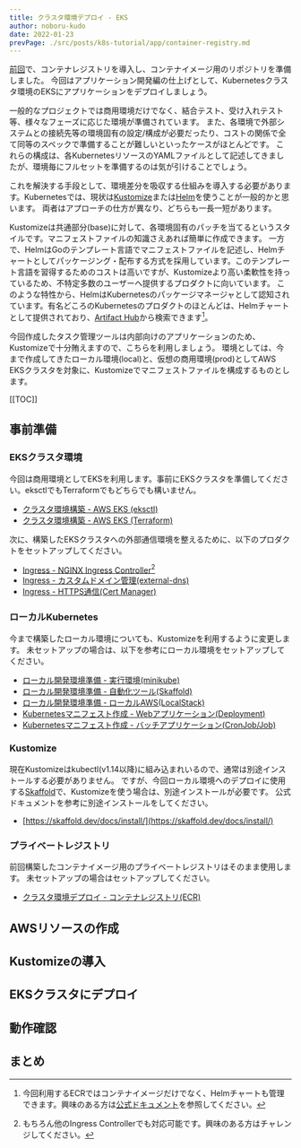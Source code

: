 ```yaml
---
title: クラスタ環境デプロイ - EKS
author: noboru-kudo
date: 2022-01-23
prevPage: ./src/posts/k8s-tutorial/app/container-registry.md
---
```


[前回](/containers/k8s/tutorial/app/container-registory/)で、コンテナレジストリを導入し、コンテナイメージ用のリポジトリを準備しました。
今回はアプリケーション開発編の仕上げとして、Kubernetesクラスタ環境のEKSにアプリケーションをデプロイしましょう。

一般的なプロジェクトでは商用環境だけでなく、結合テスト、受け入れテスト等、様々なフェーズに応じた環境が準備されています。
また、各環境で外部システムとの接続先等の環境固有の設定/構成が必要だったり、コストの関係で全て同等のスペックで準備することが難しいといったケースがほとんどです。
これらの構成は、各KubernetesリソースのYAMLファイルとして記述してきましたが、環境毎にフルセットを準備するのは気が引けることでしょう。

これを解決する手段として、環境差分を吸収する仕組みを導入する必要があります。Kubernetesでは、現状は[Kustomize](https://kustomize.io/)または[Helm](https://helm.sh/)を使うことが一般的かと思います。
両者はアプローチの仕方が異なり、どちらも一長一短があります。

Kustomizeは共通部分(base)に対して、各環境固有のパッチを当てるというスタイルです。マニフェストファイルの知識さえあれば簡単に作成できます。
一方で、HelmはGoのテンプレート言語でマニフェストファイルを記述し、Helmチャートとしてパッケージング・配布する方式を採用しています。このテンプレート言語を習得するためのコストは高いですが、Kustomizeより高い柔軟性を持っているため、不特定多数のユーザーへ提供するプロダクトに向いています。
このような特性から、HelmはKubernetesのパッケージマネージャとして認知されています。有名どころのKubernetesのプロダクトのほとんどは、Helmチャートとして提供されており、[Artifact Hub](https://artifacthub.io/)から検索できます[^1]。

[^1]: 今回利用するECRではコンテナイメージだけでなく、Helmチャートも管理できます。興味のある方は[公式ドキュメント](https://docs.aws.amazon.com/AmazonECR/latest/userguide/push-oci-artifact.html)を参照してください。

今回作成したタスク管理ツールは内部向けのアプリケーションのため、Kustomizeで十分賄えますので、こちらを利用しましょう。
環境としては、今まで作成してきたローカル環境(local)と、仮想の商用環境(prod)としてAWS EKSクラスタを対象に、Kustomizeでマニフェストファイルを構成するものとします。

[[TOC]]

## 事前準備

### EKSクラスタ環境
今回は商用環境としてEKSを利用します。事前にEKSクラスタを準備してください。eksctlでもTerraformでもどちらでも構いません。

- [クラスタ環境構築 - AWS EKS (eksctl)](/containers/k8s/tutorial/infra/aws-eks-eksctl/)
- [クラスタ環境構築 - AWS EKS (Terraform)](/containers/k8s/tutorial/infra/aws-eks-terraform/)

次に、構築したEKSクラスタへの外部通信環境を整えるために、以下のプロダクトをセットアップしてください。

- [Ingress - NGINX Ingress Controller](/containers/k8s/tutorial/ingress/ingress-nginx/)[^2]
- [Ingress - カスタムドメイン管理(external-dns)](/containers/k8s/tutorial/ingress/external-dns/)
- [Ingress - HTTPS通信(Cert Manager)](/containers/k8s/tutorial/ingress/https/)

[^2]: もちろん他のIngress Controllerでも対応可能です。興味のある方はチャレンジしてください。

### ローカルKubernetes
今まで構築したローカル環境についても、Kustomizeを利用するように変更します。
未セットアップの場合は、以下を参考にローカル環境をセットアップしてください。

- [ローカル開発環境準備 - 実行環境(minikube)](/containers/k8s/tutorial/app/minikube/)
- [ローカル開発環境準備 - 自動化ツール(Skaffold)](/containers/k8s/tutorial/app/skaffold/)
- [ローカル開発環境準備 - ローカルAWS(LocalStack)](/containers/k8s/tutorial/app/localstack/)
- [Kubernetesマニフェスト作成 - Webアプリケーション(Deployment)](/containers/k8s/tutorial/app/web-app/)
- [Kubernetesマニフェスト作成 - バッチアプリケーション(CronJob/Job)](/containers/k8s/tutorial/app/batch/)

### Kustomize
現在Kustomizeはkubectl(v1.14以降)に組み込まれいるので、通常は別途インストールする必要がありません。
ですが、今回ローカル環境へのデプロイに使用する[Skaffold](https://skaffold.dev/)で、Kustomizeを使う場合は、別途インストールが必要です。
公式ドキュメントを参考に別途インストールをしてください。

- [https://skaffold.dev/docs/install/](https://skaffold.dev/docs/install/)

### プライベートレジストリ
前回構築したコンテナイメージ用のプライベートレジストリはそのまま使用します。
未セットアップの場合はセットアップしてください。

- [クラスタ環境デプロイ - コンテナレジストリ(ECR)](/containers/k8s/tutorial/app/container-registry/)

## AWSリソースの作成
## Kustomizeの導入

## EKSクラスタにデプロイ

## 動作確認

## まとめ